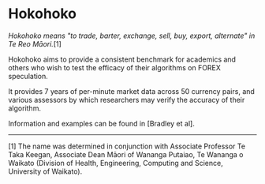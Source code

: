 # Hokohoko

_Hokohoko means "to trade, barter, exchange, sell, buy, export, alternate" in
Te Reo Māori._[1]

Hokohoko aims to provide a consistent benchmark for academics and others who
wish to test the efficacy of their algorithms on FOREX speculation.

It provides 7 years of per-minute market data across 50 currency pairs, and
various assessors by which researchers may verify the accuracy of their algorithm.

Information and examples can be found in [Bradley et al].

<hr>
[1] The name was determined in conjunction with Associate Professor
Te Taka Keegan, Associate Dean Māori of Wananga Putaiao, Te Wananga o Waikato
(Division of Health, Engineering, Computing and Science, University of Waikato).
